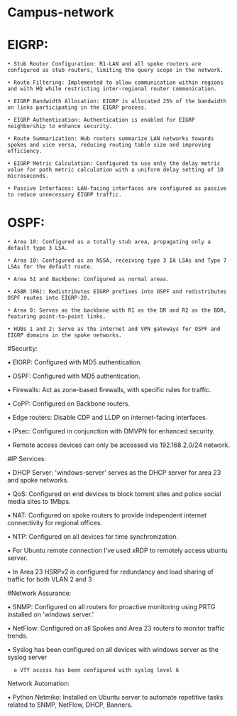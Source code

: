 # Campus-network

# EIGRP:

    • Stub Router Configuration: R1-LAN and all spoke routers are configured as stub routers, limiting the query scope in the network.

    • Route Filtering: Implemented to allow communication within regions and with HQ while restricting inter-regional router communication.

    • EIGRP Bandwidth Allocation: EIGRP is allocated 25% of the bandwidth on links participating in the EIGRP process.

    • EIGRP Authentication: Authentication is enabled for EIGRP neighborship to enhance security.

    • Route Summarization: Hub routers summarize LAN networks towards spokes and vice versa, reducing routing table size and improving efficiency.

    • EIGRP Metric Calculation: Configured to use only the delay metric value for path metric calculation with a uniform delay setting of 10 microseconds.

    • Passive Interfaces: LAN-facing interfaces are configured as passive to reduce unnecessary EIGRP traffic.


# OSPF:

    • Area 10: Configured as a totally stub area, propagating only a default type 3 LSA.

    • Area 10: Configured as an NSSA, receiving type 3 IA LSAs and Type 7 LSAs for the default route.

    • Area 51 and Backbone: Configured as normal areas.

    • ASBR (R6): Redistributes EIGRP prefixes into OSPF and redistributes OSPF routes into EIGRP-20.

    • Area 0: Serves as the backbone with R1 as the DR and R2 as the BDR, featuring point-to-point links.

    • HUBs 1 and 2: Serve as the internet and VPN gateways for OSPF and EIGRP domains in the spoke networks.



#Security:

•	EIGRP: Configured with MD5 authentication.

•	OSPF: Configured with MD5 authentication.

•	Firewalls: Act as zone-based firewalls, with specific rules for traffic.

•	CoPP: Configured on Backbone routers.

•	Edge routers: Disable CDP and LLDP on internet-facing interfaces.

•	IPsec: Configured in conjunction with DMVPN for enhanced security.

•	Remote access devices can only be accessed via 192.168.2.0/24 network.


#IP Services:

•	DHCP Server: 'windows-server' serves as the DHCP server for area 23 and spoke networks.

•	QoS: Configured on end devices to block torrent sites and police social media sites to 1Mbps.

•	NAT: Configured on spoke routers to provide independent internet connectivity for regional offices.

•	NTP: Configured on all devices for time synchronization.

•	For Ubuntu remote connection I’ve used xRDP to remotely access ubuntu server.

•	In Area 23 HSRPv2 is configured for redundancy and load sharing of traffic for both VLAN 2 and 3


#Network Assurance:

•	SNMP: Configured on all routers for proactive monitoring using PRTG installed on 'windows server.'

•	NetFlow: Configured on all Spokes and Area 23 routers to monitor traffic trends.

•	Syslog has been configured on all devices with windows server as the syslog server

      o	VTY access has been configured with syslog level 6

Network Automation:

•	Python Netmiko: Installed on Ubuntu server to automate repetitive tasks related to SNMP, NetFlow, DHCP, Banners.
